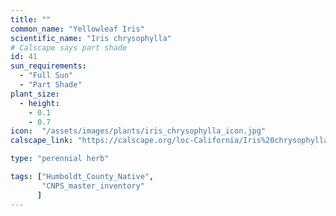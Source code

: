 ```yaml
---
title: ""
common_name: "Yellowleaf Iris"
scientific_name: "Iris chrysophylla"
# Calscape says part shade
id: 41
sun_requirements:
  - "Full Sun"
  - "Part Shade"
plant_size:
  - height: 
    - 0.1
    - 0.7
icon:  "/assets/images/plants/iris_chrysophylla_icon.jpg"
calscape_link: "https://calscape.org/loc-California/Iris%20chrysophylla(%20)"

type: "perennial herb"

tags: ["Humboldt_County_Native",
       "CNPS_master_inventory"
      ]
---
```



